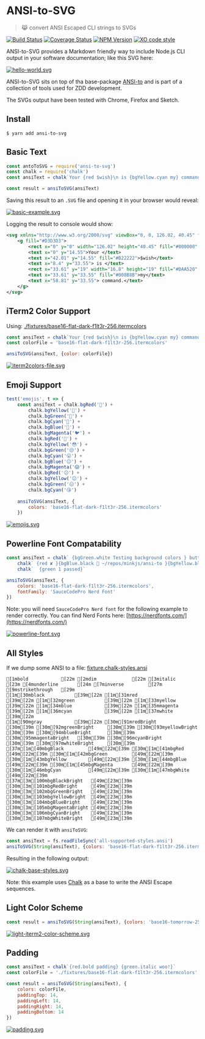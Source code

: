 # ANSI-to-SVG

> 😹  convert ANSI Escaped CLI strings to SVGs

[![Build Status](https://travis-ci.org/F1LT3R/ansi-to-svg.svg?branch=master)](https://travis-ci.org/F1LT3R/ansi-to-svg)
[![Coverage Status](https://coveralls.io/repos/github/F1LT3R/ansi-to-svg/badge.svg?branch=master)](https://coveralls.io/github/F1LT3R/ansi-to-svg?branch=master)
[![NPM Version](https://img.shields.io/npm/v/ansi-to-svg.svg)](https://www.npmjs.com/package/ansi-to-svg)
[![XO code style](https://img.shields.io/badge/code_style-XO-5ed9c7.svg)](https://github.com/sindresorhus/xo)

ANSI-to-SVG provides a Markdown friendly way to include Node.js CLI output in your software documentation; like this SVG here:

[![hello-world.svg](https://f1lt3r.github.io/ansi-to-svg/examples/hello-world.svg)](examples/hello-world.svg)

ANSI-to-SVG sits on top of tha base-package [ANSI-to](https://github.com/F1LT3R/ansi-to) and is part of a collection of tools used for ZDD development.

The SVGs output have been tested with Chrome, Firefox and Sketch.

## Install

```
$ yarn add ansi-to-svg
```

## Basic Text

```js
const antoToSVG = require('ansi-to-svg')
const chalk = require('chalk')
const ansiText = chalk`Your {red $wish}\n is {bgYellow.cyan my} command.`

const result = ansiToSVG(ansiText)
```

Saving this result to an `.SVG` file and opening it in your browser would reveal:

[![basic-example.svg](https://f1lt3r.github.io/ansi-to-svg/examples/basic-example.svg)](examples/basic-example.svg)

Logging the result to console would show:

```xml
<svg xmlns="http://www.w3.org/2000/svg" viewBox="0, 0, 126.02, 40.45" font-family="SauceCodePro Nerd Font, Source Code Pro, Courier" font-size="14"><g fill="#D3D3D3"><rect x="0" y="0" width="126.02" height="40"><svg xmlns="http://www.w3.org/2000/svg" viewBox="0, 0, 126.02, 40.45" font-family="SauceCodePro Nerd Font, Source Code Pro, Courier" font-size="14">
    <g fill="#D3D3D3">
        <rect x="0" y="0" width="126.02" height="40.45" fill="#000000" />
        <text x="0" y="14.55">Your </text>
        <text x="42.01" y="14.55" fill="#B22222">$wish</text>
        <text x="8.4" y="33.55"> is </text>
        <rect x="33.61" y="19" width="16.8" height="19" fill="#DAA520" opacity="1" />
        <text x="33.61" y="33.55" fill="#008B8B">my</text>
        <text x="58.81" y="33.55"> command.</text>
    </g>
</svg>
```

## iTerm2 Color Support

Using: [./fixtures/base16-flat-dark-f1lt3r-256.itermcolors](./fxitures/base16-flat-dark-f1lt3r-256.itermcolors)

```js
const ansiText = chalk`Your {red $wish}\n is {bgYellow.cyan my} command.`
const colorFile = 'base16-flat-dark-f1lt3r-256.itermcolors'

ansiToSVG(ansiText, {color: colorFile})
```

[![iterm2colors-file.svg](https://f1lt3r.github.io/ansi-to-svg/examples/iterm2colors-file.svg)](examples/iterm2colors-file.svg)

## Emoji Support

```js
test('emojis', t => {
    const ansiText = chalk.bgRed('🌈') +
        chalk.bgYellow('🦄') +
        chalk.bgGreen('🐘') +
        chalk.bgCyan('🍄') +
        chalk.bgBlue('🎃') +
        chalk.bgMagenta('🐦') +
        chalk.bgRed('🖤') +
        chalk.bgYellow('😳') +
        chalk.bgGreen('😒') +
        chalk.bgCyan('😮') +
        chalk.bgBlue('😐') +
        chalk.bgMagenta('😱') +
        chalk.bgRed('😕') +
        chalk.bgYellow('😕') +
        chalk.bgGreen('😑') +
        chalk.bgCyan('😘')
    
    ansiToSVG(ansiText, {
        colors: 'base16-flat-dark-f1lt3r-256.itermcolors'
    })
```

[![emojis.svg](https://f1lt3r.github.io/ansi-to-svg/examples/emojis.svg)](examples/emojis.svg)

## Powerline Font Compatability

```js
const ansiText = chalk` {bgGreen.white Testing background colors } butting adjacent lines. \n` +
    chalk` {red ✘ }{bgBlue.black  ~/repos/minkjs/ansi-to }{bgYellow.blue  }{bgYellow.black  svg-image-plugins ● }{yellow } ava powerline-fonts.test.js \n` +
    chalk`  {green 1 passed}`

ansiToSVG(ansiText, {
    colors: 'base16-flat-dark-f1lt3r-256.itermcolors',
    fontFamily: 'SauceCodePro Nerd Font'
})
```

Note: you will need `SauceCodePro Nerd font` for the following example to render correctly. You can find Nerd Fonts here: [https://nerdfonts.com/](https://nerdfonts.com/)

[![powerline-font.svg](https://f1lt3r.github.io/ansi-to-svg/examples/powerline-font.svg)](examples/powerline-font.svg)

## All Styles

If we dump some ANSI to a file: [fixture.chalk-styles.ansi](fixtures/fixture.chalk-styles.ansi)

```plaintext
[1mbold            [22m [2mdim             [22m [3mitalic          [23m [4munderline       [24m [7minverse         [27m [9mstrikethrough   [29m 
[1m[30mblack           [39m[22m [1m[31mred             [39m[22m [1m[32mgreen           [39m[22m [1m[33myellow          [39m[22m [1m[34mblue            [39m[22m [1m[35mmagenta         [39m[22m [1m[36mcyan            [39m[22m [1m[37mwhite           [39m[22m 
[1m[90mgray            [39m[22m [30m[91mredBright       [30m[39m [30m[92mgreenBright     [30m[39m [30m[93myellowBright    [30m[39m [30m[94mblueBright      [30m[39m [30m[95mmagentaBright   [30m[39m [30m[96mcyanBright      [30m[39m [30m[97mwhiteBright     [30m[39m 
[37m[1m[40mbgBlack         [49m[22m[39m [30m[1m[41mbgRed           [49m[22m[39m [30m[1m[42mbgGreen         [49m[22m[39m [30m[1m[43mbgYellow        [49m[22m[39m [30m[1m[44mbgBlue          [49m[22m[39m [30m[1m[45mbgMagenta       [49m[22m[39m [30m[1m[46mbgCyan          [49m[22m[39m [30m[1m[47mbgWhite         [49m[22m[39m 
[37m[3m[100mbgBlackBright   [49m[23m[39m [30m[3m[101mbgRedBright     [49m[23m[39m [30m[3m[102mbgGreenBright   [49m[23m[39m [30m[3m[103mbgYellowBright  [49m[23m[39m [30m[3m[104mbgBlueBright    [49m[23m[39m [30m[3m[105mbgMagentaBright [49m[23m[39m [30m[3m[106mbgCyanBright    [49m[23m[39m [30m[3m[107mbgWhiteBright   [49m[23m[39m 
```

We can render it with `ansiToSVG`:

```js
const ansiText = fs.readFileSync('all-supported-styles.ansi')
ansiToSVG(String(ansiText), {colors: 'base16-flat-dark-f1lt3r-256.itermcolors'})
```

Resulting in the following output:

[![chalk-base-styles.svg](https://f1lt3r.github.io/ansi-to-svg/examples/chalk-base-styles.svg)](examples/chalk-base-styles.svg)

Note: this example uses [Chalk](https://github.com/chalk/chalk) as a base to write the ANSI Escape sequences.

## Light Color Scheme

```js
const result = ansiToSVG(String(ansiText), {colors: 'base16-tomorrow-256.itermcolors'})
```

[![light-iterm2-color-scheme.svg](https://f1lt3r.github.io/ansi-to-svg/examples/light-iterm2-color-scheme.svg)](examples/light-iterm2-color-scheme.svg)


## Padding

```js
const ansiText = chalk`{red.bold padding} {green.italic woo!}`
const colorFile = './fixtures/base16-flat-dark-f1lt3r-256.itermcolors'

const result = ansiToSVG(String(ansiText), {
    colors: colorFile,
    paddingTop: 14,
    paddingLeft: 14,
    paddingRight: 14,
    paddingBottom: 14
})
```

[![padding.svg](https://f1lt3r.github.io/ansi-to-svg/examples/padding.svg)](examples/padding.svg)


